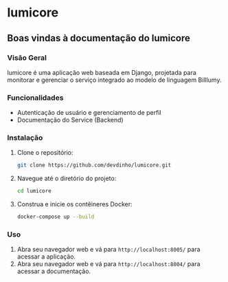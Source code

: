 # lumicore

## Boas vindas à documentação do lumicore

### Visão Geral

lumicore é uma aplicação web baseada em Django, projetada para monitorar e gerenciar o serviço integrado ao modelo de linguagem Billlumy.

### Funcionalidades

- Autenticação de usuário e gerenciamento de perfil
- Documentação do Service (Backend)

### Instalação

1. Clone o repositório:
    ```bash
    git clone https://github.com/devdinho/lumicore.git
    ```
2. Navegue até o diretório do projeto:
    ```bash
    cd lumicore
    ```
3. Construa e inicie os contêineres Docker:
    ```bash
    docker-compose up --build
    ```

### Uso

1. Abra seu navegador web e vá para `http://localhost:8005/` para acessar a aplicação.
1. Abra seu navegador web e vá para `http://localhost:8004/` para acessar a documentação.